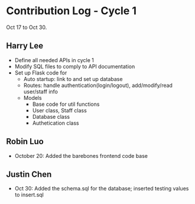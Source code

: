# Contribution Log - Cycle 1
Oct 17 to Oct 30.

## Harry Lee
* Define all needed APIs in cycle 1
* Modify SQL files to comply to API documentation
* Set up Flask code for 
  * Auto startup: link to and set up database 
  * Routes: handle authentication(login/logout), add/modify/read user/staff info
  * Models
    * Base code for util functions
    * User class, Staff class
    * Database class
    * Authetication class

## Robin Luo
* October 20: Added the barebones frontend code base

## Justin Chen
* Oct 30: Added the schema.sql for the database; inserted testing values to insert.sql
